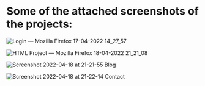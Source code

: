 # Some of the attached screenshots of the projects:
![Login — Mozilla Firefox 17-04-2022 14_27_57](https://user-images.githubusercontent.com/98761798/163835676-90fb33f9-1efe-4150-8f1b-51ea14076cee.png)

![HTML Project — Mozilla Firefox 18-04-2022 21_21_08](https://user-images.githubusercontent.com/98761798/163835983-64a7584a-592f-448c-95e1-03a3db4ef252.png)

![Screenshot 2022-04-18 at 21-21-55 Blog](https://user-images.githubusercontent.com/98761798/163836023-d7f4f21d-e624-463b-bed8-98234626b4bf.png)

![Screenshot 2022-04-18 at 21-22-14 Contact](https://user-images.githubusercontent.com/98761798/163836038-8e509502-dcc2-4ab3-a7b4-98490d8385b3.png)
